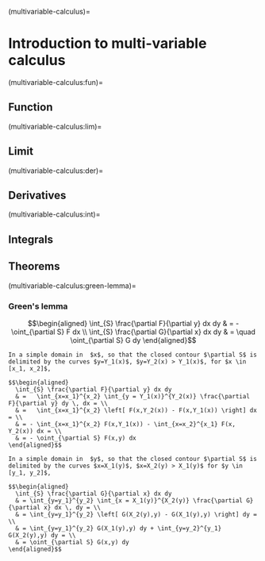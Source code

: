 (multivariable-calculus)=
# Introduction to multi-variable calculus

(multivariable-calculus:fun)=
## Function

(multivariable-calculus:lim)=
## Limit

(multivariable-calculus:der)=
## Derivatives

(multivariable-calculus:int)=
## Integrals

## Theorems

(multivariable-calculus:green-lemma)=
### Green's lemma

$$\begin{aligned}
  \int_{S} \frac{\partial F}{\partial y} dx dy & =     - \oint_{\partial S} F dx \\
  \int_{S} \frac{\partial G}{\partial x} dx dy & = \quad \oint_{\partial S} G dy   
\end{aligned}$$

```{dropdown} Proof for simple domains.
In a simple domain in  $x$, so that the closed contour $\partial S$ is delimited by the curves $y=Y_1(x)$, $y=Y_2(x) > Y_1(x)$, for $x \in [x_1, x_2]$,

$$\begin{aligned}
  \int_{S} \frac{\partial F}{\partial y} dx dy 
  & =   \int_{x=x_1}^{x_2} \int_{y = Y_1(x)}^{Y_2(x)} \frac{\partial F}{\partial y} dy \, dx = \\
  & =   \int_{x=x_1}^{x_2} \left[ F(x,Y_2(x)) - F(x,Y_1(x)) \right] dx = \\
  & = - \int_{x=x_1}^{x_2} F(x,Y_1(x)) - \int_{x=x_2}^{x_1} F(x, Y_2(x)) dx = \\
  & = - \oint_{\partial S} F(x,y) dx 
\end{aligned}$$

In a simple domain in  $y$, so that the closed contour $\partial S$ is delimited by the curves $x=X_1(y)$, $x=X_2(y) > X_1(y)$ for $y \in [y_1, y_2]$,

$$\begin{aligned}
  \int_{S} \frac{\partial G}{\partial x} dx dy 
  & = \int_{y=y_1}^{y_2} \int_{x = X_1(y)}^{X_2(y)} \frac{\partial G}{\partial x} dx \, dy = \\
  & = \int_{y=y_1}^{y_2} \left[ G(X_2(y),y) - G(X_1(y),y) \right] dy = \\
  & = \int_{y=y_1}^{y_2} G(X_1(y),y) dy + \int_{y=y_2}^{y_1} G(X_2(y),y) dy = \\
  & = \oint_{\partial S} G(x,y) dy 
\end{aligned}$$

```


